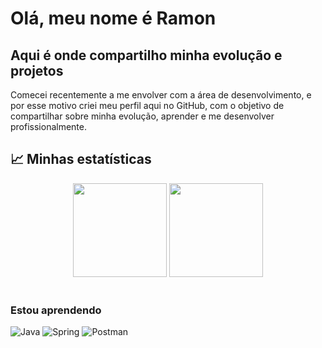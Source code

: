 # Olá, meu nome é Ramon

## Aqui é onde compartilho minha evolução e projetos

Comecei recentemente a me envolver com a área de desenvolvimento, e por esse motivo criei meu perfil aqui no GitHub, com o objetivo de compartilhar sobre minha evolução, aprender e me desenvolver profissionalmente.

## :chart_with_upwards_trend: Minhas estatísticas

 <div align='center'>
  <img height="150em" src="https://github-readme-stats.vercel.app/api?username=Ramon-BG&show_icons=true&theme=blue-green&include_all_commits=true&count_private=true"/>
  <img height="150em" src="https://github-readme-stats.vercel.app/api/top-langs/?username=Ramon-BG&layout=compact&langs_count=7&theme=blue-green"/>
</div>
</br>

<!-- ### Ferramentas e Tecnologias -->

### Estou aprendendo

![Java](https://img.shields.io/badge/java-%23ED8B00.svg?style=for-the-badge&logo=java&logoColor=white)
![Spring](https://img.shields.io/badge/spring-%236DB33F.svg?style=for-the-badge&logo=spring&logoColor=white)
![Postman](https://img.shields.io/badge/Postman-FF6C37?style=for-the-badge&logo=postman&logoColor=white)

<!-- ### Tenho interesse em aprender -->


